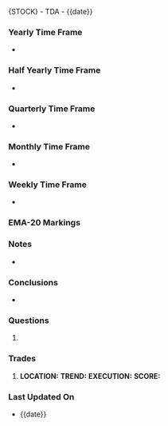 {STOCK} - TDA - {{date}}

### Yearly Time Frame
- 
### Half Yearly Time Frame
- 
### Quarterly Time Frame
- 
### Monthly Time Frame
- 
### Weekly Time Frame
- 
### EMA-20 Markings

### Notes
- 
### **Conclusions**
- 
### **Questions**
1. 
### **Trades**
1.   
   **LOCATION:** 
   **TREND:**
   **EXECUTION:**
   **SCORE:**
### Last Updated On
-  {{date}}